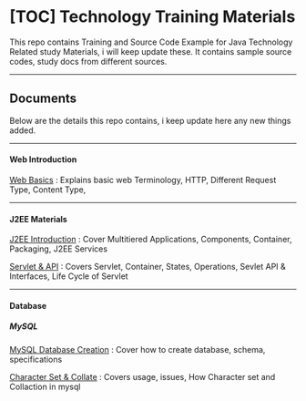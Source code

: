 [TOC]
Technology Training Materials
=============================

This repo contains Training and Source Code Example for Java Technology Related study Materials, i will keep update these. It contains sample source codes, study docs from different sources.

------
Documents
----------------
Below are the details this repo contains, i keep update here any new things added.

------
#### Web Introduction
[Web Basics](/web/1-web-basics.md)
:	Explains basic web Terminology, HTTP, Different Request Type, Content Type,

-----
#### J2EE Materials

[J2EE Introduction](/J2EE/docs/1-j2ee-intro.md)
:	Cover Multitiered Applications, Components, Container, Packaging, J2EE Services

[Servlet & API](/J2EE/docs/2-j2ee-servlet.md)
:	Covers Servlet, Container, States, Operations, Sevlet API & Interfaces, Life Cycle of Servlet

------
#### Database
##### MySQL
[MySQL  Database Creation](/database/mysql/mysql_create_db.md)
:	Cover how to create database, schema, specifications

[Character Set & Collate](/database/mysql/mysql_characterset_collate.md)
:	Covers usage, issues, How Character set and Collaction in mysql
